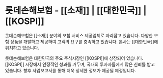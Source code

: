 # 롯데손해보험 - [[소재]] | [[대한민국]] | [[KOSPI]]

롯데손해보험은 [[소재]] 분야의 보험 서비스 제공업체로 자리잡고 있습니다. 다양한 보험 상품을 개발하고 제공하여 고객의 요구를 충족하고 있습니다. 본사는 [[대한민국]]에 위치하고 있습니다.

롯데손해보험은 대한민국의 주요 주식시장인 [[KOSPI]]에 상장되어 있습니다. [[KOSPI]] 시장에서 안정적인 성과를 거두며, 국내외 투자자들에게 많은 신뢰를 받고 있습니다. 향후 사업보고서를 통해 더욱 상세한 정보가 제공될 예정입니다.
